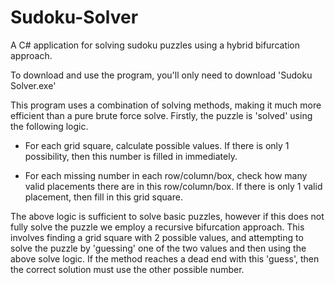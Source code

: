 # Sudoku-Solver
A C# application for solving sudoku puzzles using a hybrid bifurcation approach.

To download and use the program, you'll only need to download 'Sudoku Solver.exe'

This program uses a combination of solving methods, making it much more efficient than a pure brute force solve. Firstly, the puzzle is 'solved' using the following logic. 

- For each grid square, calculate possible values. If there is only 1 possibility, then this number is filled in immediately.

- For each missing number in each row/column/box, check how many valid placements there are in this row/column/box. If there is only 1 valid placement, then fill in this grid square.

The above logic is sufficient to solve basic puzzles, however if this does not fully solve the puzzle we employ a recursive bifurcation approach. This involves finding a grid square with 2 possible values, and attempting to solve the puzzle by 'guessing' one of the two values and then using the above solve logic. If the method reaches a dead end with this 'guess', then the correct solution must use the other possible number.
